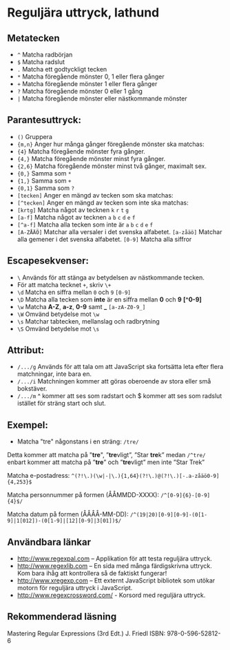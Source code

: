 # Reguljära uttryck, lathund

## Metatecken

* ```^``` Matcha radbörjan 
* ```$``` Matcha radslut 
* ```.``` Matcha ett godtyckligt tecken 
* ```*``` Matcha föregående mönster 0, 1 eller flera gånger 
* ```+``` Matcha föregående mönster 1 eller flera gånger 
* ```?``` Matcha föregående mönster 0 eller 1 gång 
* ```|``` Matcha föregående mönster eller nästkommande mönster

## Parantesuttryck: 
* ```()``` Gruppera 
* ```{m,n}``` Anger hur många gånger föregående mönster ska matchas: 
* ```{4}``` Matcha föregående mönster fyra gånger. 
* ```{4,}``` Matcha föregående mönster minst fyra gånger. 
* ```{2,6}``` Matcha föregående mönster minst två gånger, maximalt sex. 
* ```{0,}``` Samma som ```*``` 
* ```{1,}``` Samma som ```+``` 
* ```{0,1}``` Samma som ```?``` 
* ```[tecken]``` Anger en mängd av tecken som ska matchas: 
* ```[^tecken]``` Anger en mängd av tecken som inte ska matchas: 
* ```[krtg]``` Matcha något av tecknen ```k``` ```r``` ```t``` ```g``` 
* ```[a-f]``` Matcha något av tecknen ```a``` ```b``` ```c``` ```d``` ```e``` ```f``` 
* ```[^a-f]``` Matcha alla tecken som inte är ```a``` ```b``` ```c``` ```d``` ```e``` ```f``` 
* ```[A-ZÅÄÖ]``` Matchar alla versaler i det svenska alfabetet. 
```[a-zåäö]``` Matchar alla gemener i det svenska alfabetet. 
```[0-9]``` Matcha alla siffror 

## Escapesekvenser: 
* ```\``` Används för att stänga av betydelsen av nästkommande tecken. 
* För att matcha tecknet ```+```, skriv ```\+``` 
* ```\d``` Matcha en siffra mellan ```0``` och ```9``` ```[0-9]``` 
* ```\D``` Matcha alla tecken som **inte** är en siffra mellan  **0** och **9** **[^0-9]** 
* ```\w``` Matcha **A-Z**, **a-z**, **0-9** samt **_** ```[a-zA-Z0-9_]``` 
* ```\W``` Omvänd betydelse mot ```\w``` 
* ```\s``` Matchar tabtecken, mellanslag och radbrytning 
* ```\S``` Omvänd betydelse mot ```\s``` 

## Attribut: 
* ```/.../g``` Används för att tala om att JavaScript ska fortsätta leta efter flera matchningar, inte bara en. 
* ```/.../i``` Matchningen kommer att göras oberoende av stora eller små bokstäver. 
* ```/.../m``` ^ kommer att ses som radstart och $ kommer att ses som radslut istället för sträng start och slut.

## Exempel: 
* Matcha "tre" någonstans i en sträng: ```/tre/``` 

Detta kommer att matcha på "**tre**", ”**tre**vligt”, ”Star **tre**k” medan 
```/^tre/``` enbart kommer att matcha på ”**tre**” och ”**tre**vligt” men inte ”Star Trek” 

Matcha e-postadress: 
```^(?!\.)(\w|-|\.){1,64}(?!\.)@(?!\.)[-.a-zåäö0-9]{4,253}$```

Matcha personnummer på formen (ÅÅMMDD-XXXX): 
```/^[0-9]{6}-[0-9]{4}$/```

Matcha datum på formen (ÅÅÅÅ-MM-DD): 
```/^(19|20)[0-9][0-9]-(0[1-9]|1[012])-(0[1-9]|[12][0-9]|3[01])$/```

## Användbara länkar
* http://www.regexpal.com – Applikation för att testa reguljära uttryck.
* http://www.regexlib.com – En sida med många färdigskrivna uttryck. Kom bara ihåg att kontrollera så de faktiskt fungerar!
* http://www.xregexp.com – Ett externt JavaScript bibliotek som utökar motorn för reguljära uttryck i JavaScript.
* http://www.regexcrossword.com/ - Korsord med reguljära uttryck.

## Rekommenderad läsning
Mastering Regular Expressions (3rd Edt.)
J. Friedl
ISBN: 978-0-596-52812-6